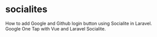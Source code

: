 # socialites
How to add Google and Github login button using Socialite in Laravel. Google One Tap with Vue and Laravel Socialite.
